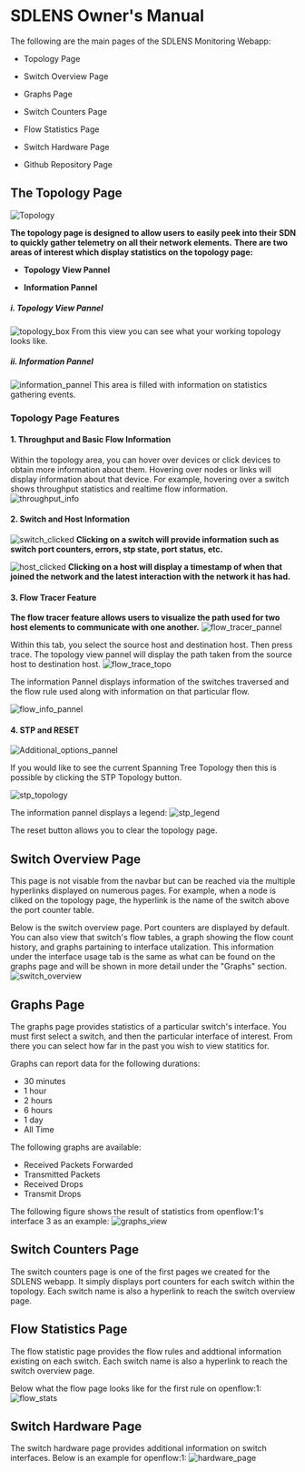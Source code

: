 # SDLENS Owner's Manual

The following are the main pages of the SDLENS Monitoring Webapp:

- Topology Page

- Switch Overview Page

- Graphs Page

- Switch Counters Page

- Flow Statistics Page

- Switch Hardware Page

- Github Repository Page


## The Topology Page


![Topology](https://user-images.githubusercontent.com/44167644/55676798-08648200-58aa-11e9-9fe1-49c08f2576e4.png)

**The topology page is designed to allow users to easily peek into their SDN to quickly gather telemetry on all their network elements.**
**There are two areas of interest which display statistics on the topology page:**

- **Topology View Pannel**

- **Information Pannel**


##### i. Topology View Pannel
![topology_box](https://user-images.githubusercontent.com/44167644/55676880-778ea600-58ab-11e9-8df9-de74e0acc644.png)
From this view you can see what your working topology looks like.

##### ii. Information Pannel
![information_pannel](https://user-images.githubusercontent.com/44167644/55676912-f2f05780-58ab-11e9-964b-d176eadeef95.png)
This area is filled with information on statistics gathering events.

### Topology Page Features

#### 1. Throughput and Basic Flow Information

Within the topology area, you can hover over devices or click devices to obtain more information about them.
Hovering over nodes or links will display information about that device. For example, hovering over a switch shows throughput statistics and realtime flow information.
![throughput_info](https://user-images.githubusercontent.com/44167644/55677729-0f47c080-58bb-11e9-9a8a-57c360b96fb8.png)

#### 2. Switch and Host Information


![switch_clicked](https://user-images.githubusercontent.com/44167644/55677780-0c999b00-58bc-11e9-8700-aa1aa0eb8283.png)
**Clicking on a switch will provide information such as switch port counters, errors, stp state, port status, etc.**

![host_clicked](https://user-images.githubusercontent.com/44167644/55677791-2cc95a00-58bc-11e9-9742-78357f77c695.png)
**Clicking on a host will display a timestamp of when that joined the network and the latest interaction with the network it has had.**
#### 3. Flow Tracer Feature
**The flow tracer feature allows users to visualize the path used for two host elements to communicate with one another.**
![flow_tracer_pannel](https://user-images.githubusercontent.com/44167644/55676887-a6a51780-58ab-11e9-8d62-0fb3efc0ddab.png)

Within this tab, you select the source host and destination host. Then press trace. The topology view pannel will display the path taken from the source host to destination host.
![flow_trace_topo](https://user-images.githubusercontent.com/44167644/55676985-97bf6480-58ad-11e9-86f5-42efd3a7ea94.png)

The information Pannel displays information of the switches traversed and the flow rule used along with information on that particular flow.

![flow_info_pannel](https://user-images.githubusercontent.com/44167644/55677000-07355400-58ae-11e9-9611-f237d9ccefe6.png)

#### 4. STP and RESET
![Additional_options_pannel](https://user-images.githubusercontent.com/44167644/55676896-c89e9a00-58ab-11e9-84b4-1f1795d73ca1.png)

If you would like to see the current Spanning Tree Topology then this is possible by clicking the STP Topology button.

![stp_topology](https://user-images.githubusercontent.com/44167644/55678297-4c18b500-58c5-11e9-9601-51dde1ca253c.png)

The information pannel displays a legend:
![stp_legend](https://user-images.githubusercontent.com/44167644/55678331-c47f7600-58c5-11e9-8346-540e6ec8b91f.png)

The reset button allows you to clear the topology page.

## Switch Overview Page

This page is not visable from the navbar but can be reached via the multiple hyperlinks displayed on numerous pages. For example, when a node is cliked on the topology page, the hyperlink is the name of the switch above the port counter table.

Below is the switch overview page. Port counters are displayed by default. You can also view that switch's flow tables, a graph showing the flow count history, and graphs partaining to interface utalization. This information under the interface usage tab is the same as what can be found on the graphs page and will be shown in more detail under the "Graphs" section.
![switch_overview](https://user-images.githubusercontent.com/44167644/55678534-83896080-58c9-11e9-8132-ea55c7a0585d.png)

## Graphs Page
The graphs page provides statistics of a particular switch's interface. You must first select a switch, and then the particular interface of interest. From there you can select how far in the past you wish to view statitics for. 

Graphs can report data for the following durations:
- 30 minutes
- 1 hour
- 2 hours
- 6 hours
- 1 day
- All Time

The following graphs are available:
- Received Packets Forwarded
- Transmitted Packets 
- Received Drops
- Transmit Drops

The following figure shows the result of statistics from openflow:1's interface 3 as an example:
![graphs_view](https://user-images.githubusercontent.com/44167644/55678728-8174d100-58cc-11e9-8bc0-cd1a6cb6e312.png)

## Switch Counters Page
The switch counters page is one of the first pages we created for the SDLENS webapp. It simply displays port counters for each switch within the topology. Each switch name is also a hyperlink to reach the switch overview page.  

## Flow Statistics Page
The flow statistic page provides the flow rules and addtional information existing on each switch. Each switch name is also a hyperlink to reach the switch overview page.

Below what the flow page looks like for the first rule on openflow:1:
![flow_stats](https://user-images.githubusercontent.com/44167644/55678796-b170a400-58cd-11e9-8591-a8f5a49649f5.png)

## Switch Hardware Page
The switch hardware page provides additional information on switch interfaces. Below is an example for openflow:1:
![hardware_page](https://user-images.githubusercontent.com/44167644/55678821-1cba7600-58ce-11e9-90b8-0619e5d03de2.png)
